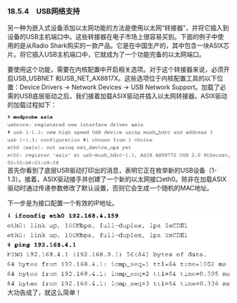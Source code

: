 ### 18.5.4　USB网络支持

另一种为嵌入式设备添加以太网功能的方法是使用以太网“转接器”，并将它插入到设备的USB主机端口中。这些转接器在电子市场上很容易买到。下面的例子中使用的是从Radio Shark购买的一款产品。它是在中国生产的，其中包含一块ASIX芯片。将它插入USB主机端口中，它就成为了一个功能完备的以太网端口。

要使用这个功能，需要在内核配置中开启相关选项。对于这个转接器来说，必须开启USB_USBNET 和USB_NET_AX8817X。这些选项位于内核配置工具的以下位置：Device Drivers → Network Devices → USB Network Support。加载了必需的USB底层驱动之后，我们接着加载ASIX驱动并插入以太网转接器。ASIX驱动的加载过程如下：



![571.png](../images/571.png)
首先你看到了底层USB驱动打印出的消息，表明它正在枚举新的USB设备（1-1.3）。接着，ASIX驱动接手并创建了一个新的以太网接口eth0。除非在加载ASIX驱动时通过传递参数修改了默认设置，否则它会生成一个随机的MAC地址。

下一步是为接口配置一个有效的IP地址。



![572.png](../images/572.png)
大功告成了，就这么简单！

